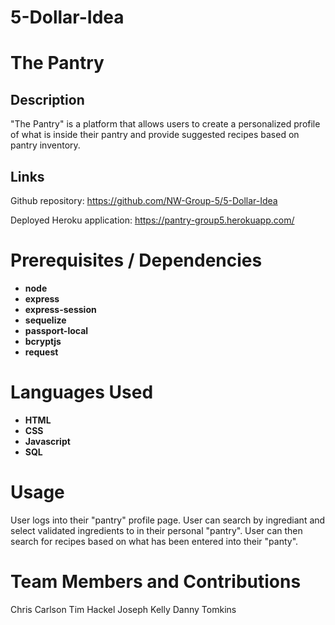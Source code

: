 # 5-Dollar-Idea
# The Pantry

## Description

"The Pantry" is a platform that allows users to create a personalized profile of what is inside their pantry and provide suggested recipes based on pantry inventory.

## Links

Github repository:
https://github.com/NW-Group-5/5-Dollar-Idea

Deployed Heroku application:
https://pantry-group5.herokuapp.com/

# Prerequisites / Dependencies
* **node**
* **express**
* **express-session**
* **sequelize**
* **passport-local**
* **bcryptjs**
* **request**

# Languages Used
* **HTML**
* **CSS**
* **Javascript**
* **SQL**

# Usage
User logs into their "pantry" profile page.
User can search by ingrediant and select validated ingredients to in their personal "pantry".
User can then search for recipes based on what has been entered into their "panty".

# Team Members and Contributions
Chris Carlson
Tim Hackel
Joseph Kelly
Danny Tomkins

